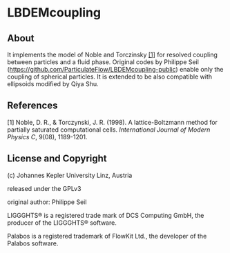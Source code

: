 # LBDEMcoupling


## About
It implements the model of Noble and Torczinsky [[1]](#ref1)
for resolved coupling between particles and a fluid phase.
Original codes by Philippe Seil (https://github.com/ParticulateFlow/LBDEMcoupling-public)
enable only the coupling of spherical particles. It is extended to be also compatible
with ellipsoids modified by Qiya Shu.


## References

<a name="ref1">[1]</a> Noble, D. R., & Torczynski, J. R. (1998). A
lattice-Boltzmann method for partially saturated computational
cells. *International Journal of Modern Physics C*, 9(08), 1189-1201.


## License and Copyright

(c) Johannes Kepler University Linz, Austria

released under the GPLv3

original author: Philippe Seil 

LIGGGHTS® is a registered trade mark of DCS Computing GmbH, the
producer of the LIGGGHTS® software.

Palabos is a registered trademark of FlowKit Ltd., the developer of the Palabos software.
